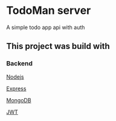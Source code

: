 # TodoMan server

A simple todo app api with auth 

## This project was build with 

### Backend

[Nodejs](https://nodejs.org/)

[Express](https://expressjs.com/)

[MongoDB](https://www.mongodb.com/1)

[JWT](https://jwt.io/)
